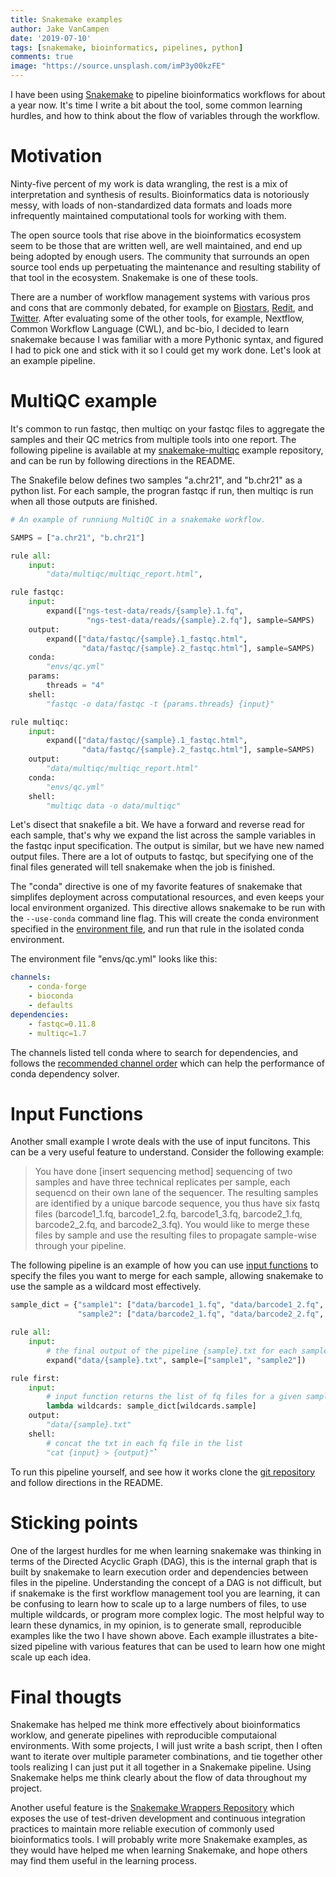 ```yaml
---
title: Snakemake examples
author: Jake VanCampen
date: '2019-07-10'
tags: [snakemake, bioinformatics, pipelines, python]
comments: true
image: "https://source.unsplash.com/imP3y00kzFE"
---
```


I have been using [Snakemake](https://snakemake.readthedocs.io/en/stable/) to pipeline bioinformatics workflows for about a year now. It's time I write a bit about the tool, some common learning hurdles, and how to think about the flow of variables through the workflow. 

# Motivation

Ninty-five percent of my work is data wrangling, the rest is a mix of interpretation and synthesis of results. Bioinformatics data is notoriously messy, with loads of non-standardized data formats and loads more infrequently maintained computational tools for working with them. 

The open source tools that rise above in the bioinformatics ecosystem seem to be those that are written well, are well maintained, and end up being adopted by enough users. The community that surrounds an open source tool ends up perpetuating the maintenance and resulting stability of that tool in the ecosystem. Snakemake is one of these tools. 

There are a number of workflow management systems with various pros and cons that are commonly debated, for example on [Biostars](https://www.biostars.org/p/258436/), [Redit](https://www.reddit.com/r/bioinformatics/comments/73am0k/ncbi_hackathons_discussions_on_bioinformatics/), and [Twitter](https://twitter.com/search?q=snakemake%20poll&src=typd). After evaluating some of the other tools, for example, Nextflow, Common Workflow Language (CWL), and bc-bio, I decided to learn snakemake because I was familiar with a more Pythonic syntax, and figured I had to pick one and stick with it so I could get my work done. Let's look at an example pipeline.

# MultiQC example 

It's common to run fastqc, then multiqc on your fastqc files to aggregate the samples and their QC metrics from multiple tools into one report. The following pipeline is available at my [snakemake-multiqc](https://github.com/jakevc/snakemake_multiqc) example repository, and can be run by following directions in the README. 

The Snakefile below defines two samples "a.chr21", and "b.chr21" as a python list. For each sample, the progran fastqc if run, then multiqc is run when all those outputs are finished. 


```python 
# An example of runniung MultiQC in a snakemake workflow.

SAMPS = ["a.chr21", "b.chr21"]

rule all:
    input:
        "data/multiqc/multiqc_report.html",

rule fastqc: 
    input: 
        expand(["ngs-test-data/reads/{sample}.1.fq",
                 "ngs-test-data/reads/{sample}.2.fq"], sample=SAMPS)
    output: 
        expand(["data/fastqc/{sample}.1_fastqc.html",
                "data/fastqc/{sample}.2_fastqc.html"], sample=SAMPS)
    conda: 
        "envs/qc.yml"
    params: 
        threads = "4"
    shell:
        "fastqc -o data/fastqc -t {params.threads} {input}"

rule multiqc: 
    input: 
        expand(["data/fastqc/{sample}.1_fastqc.html",
                "data/fastqc/{sample}.2_fastqc.html"], sample=SAMPS)
    output:
        "data/multiqc/multiqc_report.html"
    conda: 
        "envs/qc.yml"
    shell: 
        "multiqc data -o data/multiqc"

```

Let's disect that snakefile a bit. We have a forward and reverse read for each sample, that's why we expand the list across the sample variables in the fastqc input specification. The output is similar, but we have new named output files. There are a lot of outputs to fastqc, but specifying one of the final files generated will tell snakemake when the job is finished. 

The "conda" directive is one of my favorite features of snakemake that simplifes deployment across computational resources, and even keeps your local environment organized. This directive allows snakemake to be run with the `--use-conda` command line flag. This will create the conda environment specified in the [environment file](https://docs.conda.io/projects/conda/en/latest/user-guide/tasks/manage-environments.html#creating-an-environment-from-an-environment-yml-file), and run that rule in the isolated conda environment. 

The environment file "envs/qc.yml" looks like this:

```yml
channels:
    - conda-forge
    - bioconda
    - defaults  
dependencies:
    - fastqc=0.11.8
    - multiqc=1.7 
```

The channels listed tell conda where to search for dependencies, and follows the [recommended channel order](https://bioconda.github.io/user/install.html#set-up-channels) which can help the performance of conda dependency solver. 


# Input Functions

Another small example I wrote deals with the use of input funcitons. This can be a very useful feature to understand. Consider the following example: 

> You have done [insert sequencing method] sequencing of two samples and have three technical replicates per sample, each sequencd on their own lane of the sequencer. The resulting samples are identified by a unique barcode sequence, you thus have six fastq files (barcode1_1.fq, barcode1_2.fq, barcode1_3.fq, barcode2_1.fq, barcode2_2.fq, and barcode2_3.fq). You would like to merge these files by sample and use the resulting files to propagate sample-wise through your pipeline.

The following pipeline is an example of how you can use [input functions](https://snakemake.readthedocs.io/en/stable/snakefiles/rules.html#input-functions-and-unpack) to specify the files you want to merge for each sample, allowing snakemake to use the sample as a wildcard most effectively. 

```python
sample_dict = {"sample1": ["data/barcode1_1.fq", "data/barcode1_2.fq", "data/barcode1_3.fq"],
               "sample2": ["data/barcode2_1.fq", "data/barcode2_2.fq", "data/barcode2_3.fq"]}

rule all:
    input:
        # the final output of the pipeline {sample}.txt for each sample
        expand("data/{sample}.txt", sample=["sample1", "sample2"])

rule first:
    input:
        # input function returns the list of fq files for a given sample using sample_dict
        lambda wildcards: sample_dict[wildcards.sample]
    output:
        "data/{sample}.txt"
    shell:
        # concat the txt in each fq file in the list
        "cat {input} > {output}"`
```

To run this pipeline yourself, and see how it works clone the [git repository](https://github.com/jakevc/snakemake_inputfuncs.git) and follow directions in the README.

# Sticking points

One of the largest hurdles for me when learning snakemake was thinking in terms of the Directed Acyclic Graph (DAG), this is the internal graph that is built by snakemake to learn execution order and dependencies between files in the pipeline. Understanding the concept of a DAG is not difficult, but if snakemake is the first workflow management tool you are learning, it can be confusing to learn how to scale up to a large numbers of files, to use multiple wildcards, or program more complex logic. The most helpful way to learn these dynamics, in my opinion, is to generate small, reproducible examples like the two I have shown above. Each example illustrates a bite-sized pipeline with various features that can be used to learn how one might scale up each idea.

# Final thougts

Snakemake has helped me think more effectively about bioinformatics worklow, and generate pipelines with reproducible computaional environments. With some projects, I will just write a bash script, then I often want to iterate over multiple parameter combinations, and tie together other tools realizing I can just put it all together in a Snakemake pipeline. Using Snakemake helps me think clearly about the flow of data throughout my project.

Another useful feature is the [Snakemake Wrappers Repository](https://snakemake-wrappers.readthedocs.io/en/stable/) which exposes the use of test-driven development and continuous integration practices to maintain more reliable execution of commonly used bioinformatics tools. I will probably write more Snakemake examples, as they would have helped me when learning Snakemake, and hope others may find them useful in the learning process.
